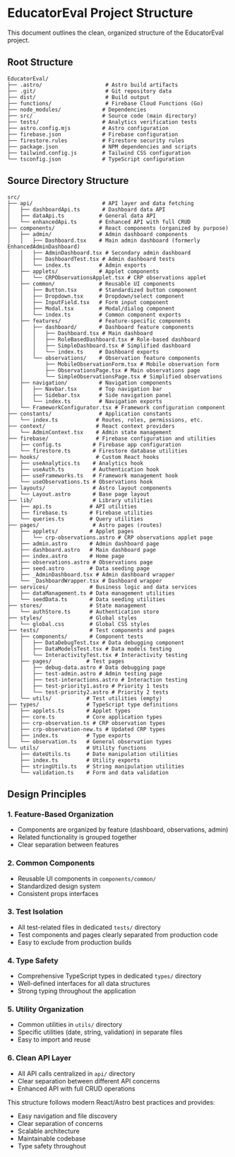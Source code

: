 # EducatorEval Project Structure

This document outlines the clean, organized structure of the EducatorEval project.

## Root Structure
```
EducatorEval/
├── .astro/                    # Astro build artifacts
├── .git/                      # Git repository data
├── dist/                      # Build output
├── functions/                 # Firebase Cloud Functions (Go)
├── node_modules/             # Dependencies
├── src/                      # Source code (main directory)
├── tests/                    # Analytics verification tests
├── astro.config.mjs          # Astro configuration
├── firebase.json             # Firebase configuration
├── firestore.rules           # Firestore security rules
├── package.json              # NPM dependencies and scripts
├── tailwind.config.js        # Tailwind CSS configuration
└── tsconfig.json             # TypeScript configuration
```

## Source Directory Structure
```
src/
├── api/                      # API layer and data fetching
│   ├── dashboardApi.ts       # Dashboard data API
│   ├── dataApi.ts           # General data API
│   └── enhancedApi.ts       # Enhanced API with full CRUD
├── components/              # React components (organized by purpose)
│   ├── admin/               # Admin dashboard components
│   │   ├── Dashboard.tsx    # Main admin dashboard (formerly EnhancedAdminDashboard)
│   │   ├── AdminDashboard.tsx # Secondary admin dashboard
│   │   ├── DashboardTest.tsx # Admin dashboard tests
│   │   └── index.ts         # Admin exports
│   ├── applets/             # Applet components
│   │   └── CRPObservationsApplet.tsx # CRP observations applet
│   ├── common/              # Reusable UI components
│   │   ├── Button.tsx       # Standardized button component
│   │   ├── Dropdown.tsx     # Dropdown/select component
│   │   ├── InputField.tsx   # Form input component
│   │   ├── Modal.tsx        # Modal/dialog component
│   │   └── index.ts         # Common component exports
│   ├── features/            # Feature-specific components
│   │   ├── dashboard/       # Dashboard feature components
│   │   │   ├── Dashboard.tsx # Main dashboard
│   │   │   ├── RoleBasedDashboard.tsx # Role-based dashboard
│   │   │   ├── SimpleDashboard.tsx # Simplified dashboard
│   │   │   └── index.ts     # Dashboard exports
│   │   └── observations/    # Observation feature components
│   │       ├── MobileObservationForm.tsx # Mobile observation form
│   │       ├── ObservationsPage.tsx # Main observations page
│   │       └── SimpleObservationsPage.tsx # Simplified observations
│   ├── navigation/          # Navigation components
│   │   ├── Navbar.tsx       # Top navigation bar
│   │   ├── Sidebar.tsx      # Side navigation panel
│   │   └── index.ts         # Navigation exports
│   └── FrameworkConfigurator.tsx # Framework configuration component
├── constants/               # Application constants
│   └── index.ts            # Routes, roles, permissions, etc.
├── context/                # React context providers
│   └── AdminContext.tsx    # Admin state management
├── firebase/               # Firebase configuration and utilities
│   ├── config.ts          # Firebase app configuration
│   └── firestore.ts       # Firestore database utilities
├── hooks/                  # Custom React hooks
│   ├── useAnalytics.ts    # Analytics hook
│   ├── useAuth.ts         # Authentication hook
│   ├── useFrameworks.ts   # Framework management hook
│   └── useObservations.ts # Observations hook
├── layouts/               # Astro layout components
│   └── Layout.astro       # Base page layout
├── lib/                   # Library utilities
│   ├── api.ts            # API utilities
│   ├── firebase.ts       # Firebase utilities
│   └── queries.ts        # Query utilities
├── pages/                 # Astro pages (routes)
│   ├── applets/          # Applet pages
│   │   └── crp-observations.astro # CRP observations applet page
│   ├── admin.astro       # Admin dashboard page
│   ├── dashboard.astro   # Main dashboard page
│   ├── index.astro       # Home page
│   ├── observations.astro # Observations page
│   ├── seed.astro        # Data seeding page
│   ├── _AdminDashboard.tsx # Admin dashboard wrapper
│   └── _DashboardWrapper.tsx # Dashboard wrapper
├── services/             # Business logic and data services
│   ├── dataManagement.ts # Data management utilities
│   └── seedData.ts       # Data seeding utilities
├── stores/               # State management
│   └── authStore.ts      # Authentication store
├── styles/               # Global styles
│   └── global.css        # Global CSS styles
├── tests/                # Test components and pages
│   ├── components/       # Component tests
│   │   ├── DataDebugTest.tsx # Data debugging component
│   │   ├── DataModelsTest.tsx # Data models testing
│   │   └── InteractivityTest.tsx # Interactivity testing
│   ├── pages/           # Test pages
│   │   ├── debug-data.astro # Data debugging page
│   │   ├── test-admin.astro # Admin testing page
│   │   ├── test-interactions.astro # Interaction testing
│   │   ├── test-priority1.astro # Priority 1 tests
│   │   └── test-priority2.astro # Priority 2 tests
│   └── utils/           # Test utilities (empty)
├── types/               # TypeScript type definitions
│   ├── applets.ts       # Applet types
│   ├── core.ts          # Core application types
│   ├── crp-observation.ts # CRP observation types
│   ├── crp-observation-new.ts # Updated CRP types
│   ├── index.ts         # Type exports
│   └── observation.ts   # General observation types
└── utils/               # Utility functions
    ├── dateUtils.ts     # Date manipulation utilities
    ├── index.ts         # Utility exports
    ├── stringUtils.ts   # String manipulation utilities
    └── validation.ts    # Form and data validation
```

## Design Principles

### 1. Feature-Based Organization
- Components are organized by feature (dashboard, observations, admin)
- Related functionality is grouped together
- Clear separation between features

### 2. Common Components
- Reusable UI components in `components/common/`
- Standardized design system
- Consistent props interfaces

### 3. Test Isolation
- All test-related files in dedicated `tests/` directory
- Test components and pages clearly separated from production code
- Easy to exclude from production builds

### 4. Type Safety
- Comprehensive TypeScript types in dedicated `types/` directory
- Well-defined interfaces for all data structures
- Strong typing throughout the application

### 5. Utility Organization
- Common utilities in `utils/` directory
- Specific utilities (date, string, validation) in separate files
- Easy to import and reuse

### 6. Clean API Layer
- All API calls centralized in `api/` directory
- Clear separation between different API concerns
- Enhanced API with full CRUD operations

This structure follows modern React/Astro best practices and provides:
- Easy navigation and file discovery
- Clear separation of concerns
- Scalable architecture
- Maintainable codebase
- Type safety throughout
